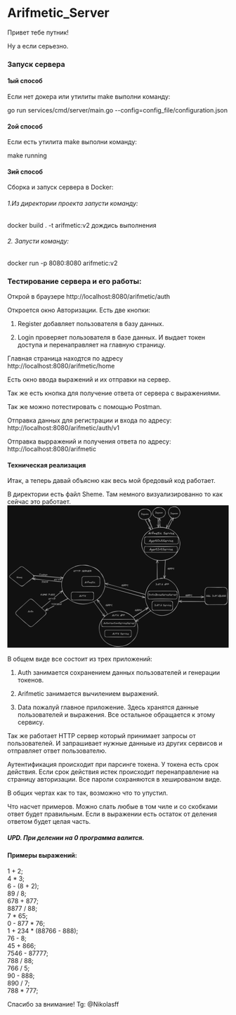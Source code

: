 # Arifmetic_Server

Привет тебе путник!

Ну а если серьезно.

### Запуск сервера

#### 1ый способ
Если нет докера или утилиты make выполни команду:

go run services/cmd/server/main.go --config=config_file/configuration.json 

#### 2ой способ
Если есть утилита make выполни команду:

make running

#### 3ий способ
Сборка и запуск сервера в  Docker:

###### 1.Из директории проекта запусти команду:
docker build . -t arifmetic:v2
дождись выполнения

###### 2. Запусти команду:
docker run -p 8080:8080 arifmetic:v2

### Тестирование сервера и его работы:

Открой в браузере http://localhost:8080/arifmetic/auth

Откроется окно Авторизации. Есть две кнопки:

1. Register добавляет пользователя в базу данных.

2. Login проверяет пользователя в базе данных. И выдает токен доступа и перенаправляет на главную страницу. 

Главная страница находтся по адресу http://localhost:8080/arifmetic/home

Есть окно ввода выражений и их отправки на сервер.

Так же есть кнопка для получение ответа от сервера с выражениями.

Так же можно потестировать с помощью Postman.

Отправка данных для регистрации и входа по адресу: 
http://localhost:8080/arifmetic/auth/v1

Отправка вырражений и получения ответа по адресу: 
http://localhost:8080/arifmetic


#### Техническая реализация
Итак, а теперь давай объясню как весь мой бредовый код работает.

В директории есть файл Sheme. Там немного визуализированно то как сейчас это работает.
![](SHEME.png)


В общем виде все состоит из трех приложений:

1. Auth занимается сохранением данных пользователей и генерации токенов.

2. Arifmetic занимается вычилением выражений.

3. Data пожалуй главное приложение. Здесь хранятся данные пользователей и выражения. Все остальное обращается к этому сервису.

Так же работает HTTP сервер который принимает запросы от пользователей. И запрашивает нужные данныые из других сервисов и отправляет ответ пользователю.

Аутентификация происходит при парсинге токена. У токена есть срок действия. Если срок действия истек происходит перенаправление на страницу авторизации. 
Все пароли сохраняются в хешированом виде.

В общих чертах как то так, возможно что то упустил.

Что насчет примеров. Можно слать любые в том чиле и со скобками ответ будет правильным. Если в выражении есть остаток от деления ответом будет целая часть.
##### UPD. При делении на 0 программа валится.
#### Примеры выражений:
1 + 2; <br>
4 * 3;<br>
6 - (8 + 2);<br>
89 / 8;<br>
678 + 877;<br>
8877 / 88;<br>
7 * 65;<br>
0 - 877 * 76;<br>
1 + 234 * (88766 - 888);<br>
76 - 8;<br>
45 + 866;<br>
7546 - 87777;<br>
788 / 88;<br>
766 / 5;<br>
90 - 888;<br>
890 / 7;<br>
788 * 777;<br>

Спасибо за внимание! 
Tg: @Nikolasff
